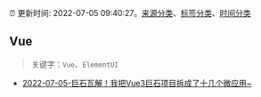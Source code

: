 :alarm_clock: 更新时间: 2022-07-05 09:40:27。[来源分类](../README.md)、[标签分类](../TAGS.md)、[时间分类](../TIMELINE.md)

## Vue


> 关键字：`Vue`、`ElementUI`



- [2022-07-05-巨石瓦解！我把Vue3巨石项目拆成了十几个微应用~](https://toutiao.io/k/kl3ogvx) 